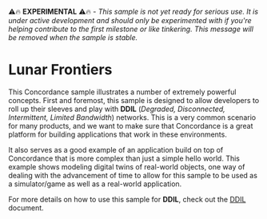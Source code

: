 ⚠️🔥 **EXPERIMENTAL** ⚠️🔥 - _This sample is not yet ready for serious use. It is under active development and should only be experimented with if you're helping contribute to the first milestone or like tinkering. This message will be removed when the sample is stable._

# Lunar Frontiers
This Concordance sample illustrates a number of extremely powerful concepts. First and foremost, this sample is designed to allow developers to roll up their sleeves and play with **DDIL** (_Degraded, Disconnected, Intermittent, Limited Bandwidth_) networks. This is a very common scenario for many products, and we want to make sure that Concordance is a great platform for building applications that work in these environments.

It also serves as a good example of an application build on top of Concordance that is more complex than just a simple hello world. This example shows modeling digital twins of real-world objects, one way of dealing with the advancement of time to allow for this sample to be used as a simulator/game as well as a real-world application.

For more details on how to use this sample for **DDIL**, check out the [DDIL](./DDIL.md) document.